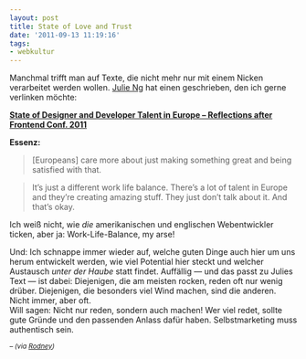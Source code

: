 ```yaml
---
layout: post
title: State of Love and Trust
date: '2011-09-13 11:19:16'
tags:
- webkultur
---
```


Manchmal trifft man auf Texte, die nicht mehr nur mit einem Nicken verarbeitet werden wollen. [Julie Ng](http://blog.julieng.me/) hat einen geschrieben, den ich gerne verlinken möchte:

**[State of Designer and Developer Talent in Europe – Reflections after Frontend Conf. 2011](http://blog.julieng.me/post/10134805997/state-of-designer-and-developer-talent-in-europe)**

**Essenz:**

> [Europeans] care more about just making something great and being satisfied with that.

> It’s just a different work life balance. There’s a lot of talent in Europe and they’re creating amazing stuff. They just don’t talk about it. And that’s okay.

Ich weiß nicht, wie *die* amerikanischen und englischen Webentwickler ticken, aber ja: Work-Life-Balance, my arse!

Und: Ich schnappe immer wieder auf, welche guten Dinge auch hier um uns herum entwickelt werden, wie viel Potential hier steckt und welcher Austausch *unter der Haube* statt findet. Auffällig — und das passt zu Julies Text — ist dabei: Diejenigen, die am meisten rocken, reden oft nur wenig drüber. Diejenigen, die besonders viel Wind machen, sind die anderen. Nicht immer, aber oft.  
 Will sagen: Nicht nur reden, sondern auch machen! Wer viel redet, sollte gute Gründe und den passenden Anlass dafür haben. Selbstmarketing muss authentisch sein.

_<small>– (via [Rodney](http://twitter.com/#!/rodneyrehm/status/113353829008941057))<small>_


